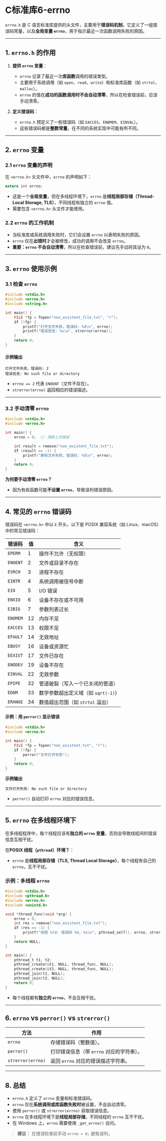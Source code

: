 # C标准库6-errno

`errno.h` 是 C 语言标准库提供的头文件，主要用于**错误码机制**。它定义了一组错误码常量，以及**全局变量 `errno`**，用于指示最近一次函数调用失败的原因。

---

## **1. `errno.h` 的作用**
1. **提供 `errno` 变量**：
   - `errno` 记录了最近一次**库函数**调用的错误类型。
   - 主要用于系统调用（如 `open`、`read`、`write`）和标准库函数（如 `strtol`、`malloc`）。
   - `errno` 的值在**成功的函数调用时不会自动清零**，所以在检查错误前，应该手动清零。

2. **定义错误码**：
   - `errno.h` 预定义了一些错误码（如 `EACCES`、`ENOMEM`、`EINVAL`）。
   - 这些错误码都是**整数常量**，在不同的系统实现中可能有所不同。

---

## **2. `errno` 变量**
### **2.1 `errno` 变量的声明**
在 `<errno.h>` 头文件中，`errno` 的声明如下：
```c
extern int errno;
```
- 这是一个**全局变量**，但在多线程环境下，`errno` 是**线程局部存储（Thread-Local Storage, TLS）**，不同线程有独立的 `errno` 值。
- 需要包含 `<errno.h>` 头文件才能使用。

### **2.2 `errno` 的工作机制**
- 当标准库或系统调用失败时，它们会设置 `errno` 以表明失败的原因。
- `errno` 仅在**出错时**才会被修改，成功的调用不会改变 `errno`。
- **重要：`errno` 不会自动清零**，所以在检查错误前，建议先手动将其设为 `0`。

---

## **3. `errno` 使用示例**
### **3.1 检查 `errno`**
```c
#include <stdio.h>
#include <errno.h>
#include <string.h>

int main() {
    FILE *fp = fopen("non_existent_file.txt", "r");
    if (!fp) {
        printf("打开文件失败，错误码: %d\n", errno);
        printf("错误信息: %s\n", strerror(errno));
    }
    return 0;
}
```
#### **示例输出**
```
打开文件失败，错误码: 2
错误信息: No such file or directory
```
- `errno == 2` 代表 `ENOENT`（文件不存在）。
- `strerror(errno)` 返回相应的错误描述。

---

### **3.2 手动清零 `errno`**
```c
#include <stdio.h>
#include <errno.h>

int main() {
    errno = 0;  // 清除上次错误

    int result = remove("non_existent_file.txt");
    if (result == -1) {
        printf("删除文件失败，错误码: %d\n", errno);
    }
    return 0;
}
```
**为何要手动清零 `errno`？**
- 因为有些函数可能**不设置 `errno`**，导致误判错误原因。

---

## **4. 常见的 `errno` 错误码**
错误码在 `<errno.h>` 中以 `E` 开头，以下是 POSIX 兼容系统（如 Linux、macOS）中的常见错误码：

| 错误码         | 值  | 含义 |
|---------------|----|-------------------------|
| `EPERM`       | 1  | 操作不允许（无权限） |
| `ENOENT`      | 2  | 文件或目录不存在 |
| `ESRCH`       | 3  | 进程不存在 |
| `EINTR`       | 4  | 系统调用被信号中断 |
| `EIO`         | 5  | I/O 错误 |
| `ENXIO`       | 6  | 设备不存在或不可用 |
| `E2BIG`       | 7  | 参数列表过长 |
| `ENOMEM`      | 12 | 内存不足 |
| `EACCES`      | 13 | 权限不足 |
| `EFAULT`      | 14 | 无效地址 |
| `EBUSY`       | 16 | 设备或资源忙 |
| `EEXIST`      | 17 | 文件已存在 |
| `ENODEV`      | 19 | 设备不存在 |
| `EINVAL`      | 22 | 无效参数 |
| `EPIPE`       | 32 | 管道破裂（写入一个已关闭的管道） |
| `EDOM`        | 33 | 数学参数超出定义域（如 `sqrt(-1)`) |
| `ERANGE`      | 34 | 数值超出范围（如 `strtol` 溢出） |

#### **示例：用 `perror()` 显示错误**
```c
#include <stdio.h>
#include <errno.h>

int main() {
    FILE *fp = fopen("non_existent.txt", "r");
    if (!fp) {
        perror("文件打开失败");
    }
    return 0;
}
```
**示例输出**
```
文件打开失败: No such file or directory
```
- `perror()` 自动打印 `errno` 对应的错误信息。

---

## **5. `errno` 在多线程环境下**
在多线程程序中，每个线程应该有**独立的 `errno` 变量**，否则会导致线程间的错误信息互相干扰。

在**POSIX 线程（`pthread`）环境**下：
- `errno` 是**线程局部存储（TLS, Thread Local Storage）**，每个线程有自己的 `errno`，互不干扰。

### **示例：多线程 `errno`**
```c
#include <stdio.h>
#include <pthread.h>
#include <errno.h>
#include <unistd.h>

void *thread_func(void *arg) {
    errno = 0;
    int res = remove("non_existent_file.txt");
    if (res == -1) {
        printf("线程 %ld: 错误码 %d, %s\n", pthread_self(), errno, strerror(errno));
    }
    return NULL;
}

int main() {
    pthread_t t1, t2;
    pthread_create(&t1, NULL, thread_func, NULL);
    pthread_create(&t2, NULL, thread_func, NULL);
    pthread_join(t1, NULL);
    pthread_join(t2, NULL);
    return 0;
}
```
- 每个线程都有**独立的 `errno`**，不会互相干扰。

---

## **6. `errno` vs `perror()` vs `strerror()`**
| 方法        | 作用 |
|------------|-------------------------------|
| `errno`    | 存储错误码（整数值）。 |
| `perror()` | 打印错误信息（带 `errno` 对应的字符串）。 |
| `strerror(errno)` | 返回 `errno` 对应的错误描述字符串。 |

---


## **8. 总结**
- `errno.h` 定义了 `errno` 变量和标准错误码。
- `errno` 仅在**系统调用或库函数失败时**被设置，不会自动清零。
- 使用 `perror()` 或 `strerror(errno)` 获取错误信息。
- `errno` 在多线程环境下是**线程局部存储**，不同线程的 `errno` 互不干扰。
- 在 Windows 上，`errno` 需要使用 `_get_errno()` 访问。

> **建议：** 在错误检查前手动 `errno = 0;` 避免误判。

